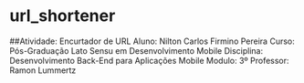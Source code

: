 # url_shortener
 ##Atividade: Encurtador de URL
Aluno: Nilton Carlos Firmino Pereira
Curso: Pós-Graduação Lato Sensu em Desenvolvimento Mobile
Disciplina: Desenvolvimento Back-End para Aplicações Mobile
Modulo: 3º
Professor: Ramon Lummertz
